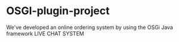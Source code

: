 # OSGI-plugin-project
We've developed an online ordering system by using the OSGi Java framework
LIVE CHAT SYSTEM
